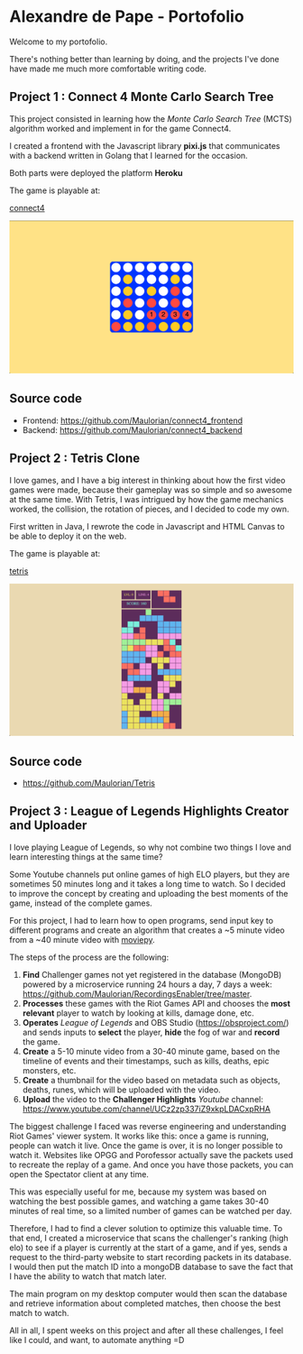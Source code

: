 # Alexandre de Pape - Portofolio

Welcome to my portofolio.

There's nothing better than learning by doing, and the projects I've done have made me much more comfortable writing code.

## Project 1 : Connect 4 Monte Carlo Search Tree

This project consisted in learning how the _Monte Carlo Search Tree_ (MCTS) algorithm worked and implement in for the game Connect4.

I created a frontend with the Javascript library **pixi.js** that communicates with a backend written in Golang that I learned for the occasion.

Both parts were deployed the platform **Heroku**

The game is playable at:

[connect4](https://connect4-vs-ai.herokuapp.com/)

![connect4](connect4.png)

## Source code
- Frontend: https://github.com/Maulorian/connect4_frontend
- Backend: https://github.com/Maulorian/connect4_backend

## Project 2 : Tetris Clone

I love games, and I have a big interest in thinking about how the first video games were made, because their gameplay was so simple and so awesome at the same time. With Tetris, I was intrigued by how the game mechanics worked, the collision, the rotation of pieces, and I decided to code my own.

First written in Java, I rewrote the code in Javascript and HTML Canvas to be able to deploy it on the web.

The game is playable at:

[tetris](https://pretty-tetris.herokuapp.com/html/solo.html)

![tetris](tetris.png)

## Source code
- https://github.com/Maulorian/Tetris

## Project 3 : League of Legends Highlights Creator and Uploader

I love playing League of Legends, so why not combine two things I love and learn interesting things at the same time?

Some Youtube channels put online games of high ELO players, but they are sometimes 50 minutes long and it takes a long time to watch. So I decided to improve the concept by creating and uploading the best moments of the game, instead of the complete games.

For this project, I had to learn how to open programs, send input key to different programs and create an algorithm that creates a ~5 minute video from a ~40 minute video with [moviepy](https://zulko.github.io/moviepy/).

The steps of the process are the following:

1. **Find** Challenger games not yet registered in the database (MongoDB) powered by a microservice running 24 hours a day, 7 days a week: https://github.com/Maulorian/RecordingsEnabler/tree/master.
2. **Processes** these games with the Riot Games API and chooses the **most relevant** player to watch by looking at kills, damage done, etc.
3. **Operates** *League of Legends* and OBS Studio (https://obsproject.com/) and sends inputs to **select** the player, **hide** the fog of war and **record** the game.
4. **Create** a 5-10 minute video from a 30-40 minute game, based on the timeline of events and their timestamps, such as kills, deaths, epic monsters, etc.
5. **Create** a thumbnail for the video based on metadata such as objects, deaths, runes, which will be uploaded with the video.
6. **Upload** the video to the **Challenger Highlights** *Youtube* channel: https://www.youtube.com/channel/UCz2zp337iZ9xkpLDACxpRHA


The biggest challenge I faced was reverse engineering and understanding Riot Games' viewer system. It works like this: once a game is running, people can watch it live. Once the game is over, it is no longer possible to watch it. Websites like OPGG and Porofessor actually save the packets used to recreate the replay of a game. And once you have those packets, you can open the Spectator client at any time.

This was especially useful for me, because my system was based on watching the best possible games, and watching a game takes 30-40 minutes of real time, so a limited number of games can be watched per day.

Therefore, I had to find a clever solution to optimize this valuable time. To that end, I created a microservice that scans the challenger's ranking (high elo) to see if a player is currently at the start of a game, and if yes, sends a request to the third-party website to start recording packets in its database. I would then put the match ID into a mongoDB database to save the fact that I have the ability to watch that match later.

The main program on my desktop computer would then scan the database and retrieve information about completed matches, then choose the best match to watch.

All in all, I spent weeks on this project and after all these challenges, I feel like I could, and want, to automate anything =D

